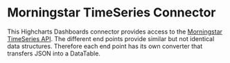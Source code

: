 Morningstar TimeSeries Connector
================================

This Highcharts Dashboards connector provides access to the
[Morningstar TimeSeries API]. The different end points provide similar but not
identical data structures. Therefore each end point has its own converter that
transfers JSON into a DataTable.



<!-- Link References -->

[Morningstar TimeSeries API]: https://developer.morningstar.com/direct-web-services/documentation/api-reference/time-series/overview
